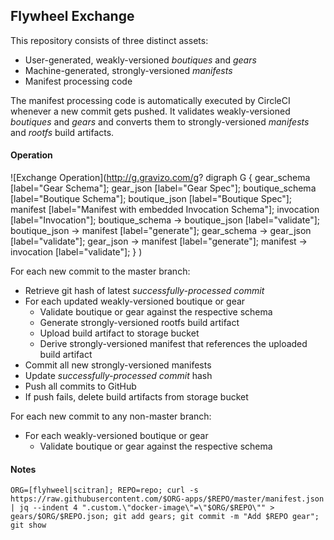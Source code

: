 ## Flywheel Exchange

This repository consists of three distinct assets:

- User-generated, weakly-versioned *boutiques* and *gears*
- Machine-generated, strongly-versioned *manifests*
- Manifest processing code

The manifest processing code is automatically executed by CircleCI whenever a new commit gets pushed. It validates weakly-versioned *boutiques* and *gears* and converts them to strongly-versioned *manifests* and *rootfs* build artifacts.

#### Operation

![Exchange Operation](http://g.gravizo.com/g?
    digraph G {
        gear_schema [label="Gear Schema"];
        gear_json [label="Gear Spec"];
        boutique_schema [label="Boutique Schema"];
        boutique_json [label="Boutique Spec"];
        manifest [label="Manifest with embedded Invocation Schema"];
        invocation [label="Invocation"];
        boutique_schema -> boutique_json [label="validate"];
        boutique_json -> manifest [label="generate"];
        gear_schema -> gear_json [label="validate"];
        gear_json -> manifest [label="generate"];
        manifest -> invocation [label="validate"];
    }
)

For each new commit to the master branch:

- Retrieve git hash of latest *successfully-processed commit*
- For each updated weakly-versioned boutique or gear
    - Validate boutique or gear against the respective schema
    - Generate strongly-versioned rootfs build artifact
    - Upload build artifact to storage bucket
    - Derive strongly-versioned manifest that references the uploaded build artifact
- Commit all new strongly-versioned manifests
- Update *successfully-processed commit* hash
- Push all commits to GitHub
- If push fails, delete build artifacts from storage bucket

For each new commit to any non-master branch:
- For each weakly-versioned boutique or gear
    - Validate boutique or gear against the respective schema

#### Notes
```
ORG=[flyhweel|scitran]; REPO=repo; curl -s https://raw.githubusercontent.com/$ORG-apps/$REPO/master/manifest.json | jq --indent 4 ".custom.\"docker-image\"=\"$ORG/$REPO\"" > gears/$ORG/$REPO.json; git add gears; git commit -m "Add $REPO gear"; git show
```
